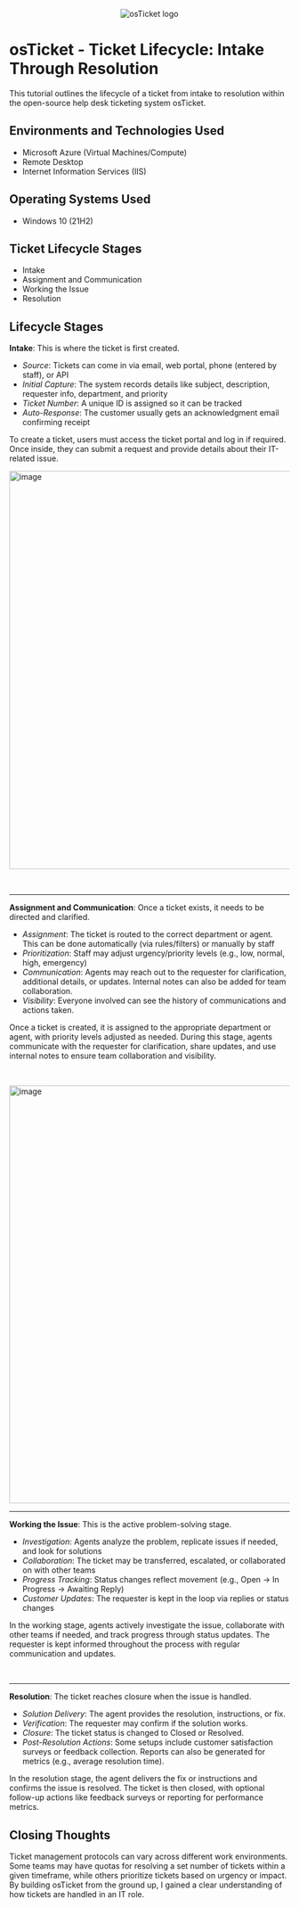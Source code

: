 <p align="center">
<img src="https://i.imgur.com/Clzj7Xs.png" alt="osTicket logo"/>
</p>

<h1>osTicket - Ticket Lifecycle: Intake Through Resolution</h1>
This tutorial outlines the lifecycle of a ticket from intake to resolution within the open-source help desk ticketing system osTicket.<br />


<h2>Environments and Technologies Used</h2>

- Microsoft Azure (Virtual Machines/Compute)
- Remote Desktop
- Internet Information Services (IIS)

<h2>Operating Systems Used </h2>

- Windows 10</b> (21H2)

<h2>Ticket Lifecycle Stages</h2>

- Intake
- Assignment and Communication
- Working the Issue
- Resolution

<h2>Lifecycle Stages</h2>

__Intake__: This is where the ticket is first created.
- *Source*: Tickets can come in via email, web portal, phone (entered by staff), or API
- *Initial Capture*: The system records details like subject, description, requester info, department, and priority
- *Ticket Number*: A unique ID is assigned so it can be tracked
- *Auto-Response*: The customer usually gets an acknowledgment email confirming receipt
</p>
To create a ticket, users must access the ticket portal and log in if required. Once inside, they can submit a request and provide details about their IT-related issue.
</p>
<p>
<img width="863" height="715" alt="image" src="https://github.com/user-attachments/assets/539c3ab4-a179-45fd-a0b5-9ba8f2935ad5" />
</p>
<br />
<p>

---

__Assignment and Communication__: Once a ticket exists, it needs to be directed and clarified.
- *Assignment*: The ticket is routed to the correct department or agent. This can be done automatically (via rules/filters) or manually by staff
- *Prioritization*: Staff may adjust urgency/priority levels (e.g., low, normal, high, emergency)
- *Communication*: Agents may reach out to the requester for clarification, additional details, or updates. Internal notes can also be added for team collaboration.
- *Visibility*: Everyone involved can see the history of communications and actions taken.
</p>
Once a ticket is created, it is assigned to the appropriate department or agent, with priority levels adjusted as needed. During this stage, agents communicate with the requester for clarification, share updates, and use internal notes to ensure team collaboration and visibility.
</p>
<br />
<p>
  
<img width="700" height="750" alt="image" src="https://github.com/user-attachments/assets/9540e080-e9a4-4b80-b08d-00e949f78aae" />

---

__Working the Issue__: This is the active problem-solving stage.
- *Investigation*: Agents analyze the problem, replicate issues if needed, and look for solutions
- *Collaboration*: The ticket may be transferred, escalated, or collaborated on with other teams
- *Progress Tracking*: Status changes reflect movement (e.g., Open → In Progress → Awaiting Reply)
- *Customer Updates*: The requester is kept in the loop via replies or status changes
</p>
In the working stage, agents actively investigate the issue, collaborate with other teams if needed, and track progress through status updates. The requester is kept informed throughout the process with regular communication and updates.
</p>
<br />
<p>

---
  
__Resolution__: The ticket reaches closure when the issue is handled.
- *Solution Delivery*: The agent provides the resolution, instructions, or fix.
- *Verification*: The requester may confirm if the solution works.
- *Closure*: The ticket status is changed to Closed or Resolved.
- *Post-Resolution Actions*: Some setups include customer satisfaction surveys or feedback collection. Reports can also be generated for metrics (e.g., average resolution time).
</p>
In the resolution stage, the agent delivers the fix or instructions and confirms the issue is resolved. The ticket is then closed, with optional follow-up actions like feedback surveys or reporting for performance metrics.
<br />

<h2>Closing Thoughts</h2>

Ticket management protocols can vary across different work environments. Some teams may have quotas for resolving a set number of tickets within a given timeframe, while others prioritize tickets based on urgency or impact. By building osTicket from the ground up, I gained a clear understanding of how tickets are handled in an IT role.
</p>
<br />

